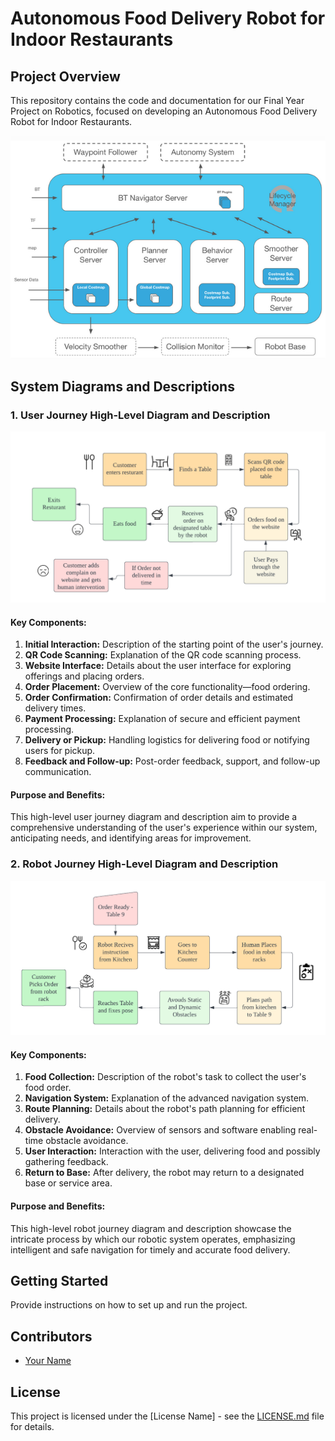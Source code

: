 # Autonomous Food Delivery Robot for Indoor Restaurants

## Project Overview

This repository contains the code and documentation for our Final Year Project on Robotics, focused on developing an Autonomous Food Delivery Robot for Indoor Restaurants.



![User Journey Diagram](https://github.com/SYED-M-HUSSAIN/Robotics_Capstone/blob/main/Screenshot%20from%202023-11-28%2011-27-26.png)

## System Diagrams and Descriptions

### 1. User Journey High-Level Diagram and Description

![User Journey Diagram](https://github.com/SYED-M-HUSSAIN/Robotics_Capstone/blob/main/Customer%20Journey%20revised.png)

#### Key Components:

1. **Initial Interaction:** Description of the starting point of the user's journey.
2. **QR Code Scanning:** Explanation of the QR code scanning process.
3. **Website Interface:** Details about the user interface for exploring offerings and placing orders.
4. **Order Placement:** Overview of the core functionality—food ordering.
5. **Order Confirmation:** Confirmation of order details and estimated delivery times.
6. **Payment Processing:** Explanation of secure and efficient payment processing.
7. **Delivery or Pickup:** Handling logistics for delivering food or notifying users for pickup.
8. **Feedback and Follow-up:** Post-order feedback, support, and follow-up communication.

#### Purpose and Benefits:

This high-level user journey diagram and description aim to provide a comprehensive understanding of the user's experience within our system, anticipating needs, and identifying areas for improvement.

### 2. Robot Journey High-Level Diagram and Description

![Robot Journey Diagram](https://github.com/SYED-M-HUSSAIN/Robotics_Capstone/blob/main/robotjourney.png)

#### Key Components:

1. **Food Collection:** Description of the robot's task to collect the user's food order.
2. **Navigation System:** Explanation of the advanced navigation system.
3. **Route Planning:** Details about the robot's path planning for efficient delivery.
4. **Obstacle Avoidance:** Overview of sensors and software enabling real-time obstacle avoidance.
5. **User Interaction:** Interaction with the user, delivering food and possibly gathering feedback.
6. **Return to Base:** After delivery, the robot may return to a designated base or service area.

#### Purpose and Benefits:

This high-level robot journey diagram and description showcase the intricate process by which our robotic system operates, emphasizing intelligent and safe navigation for timely and accurate food delivery.

## Getting Started

Provide instructions on how to set up and run the project.

## Contributors

- [Your Name](link-to-your-github-profile)

## License

This project is licensed under the [License Name] - see the [LICENSE.md](LICENSE.md) file for details.
